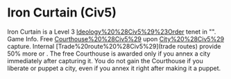 # Iron Curtain (Civ5)

Iron Curtain is a Level 3 [Ideology%20%28Civ5%29%23Order](Order) tenet in "".
Game Info.
Free [Courthouse%20%28Civ5%29](Courthouse) upon [City%20%28Civ5%29](city) capture. Internal [Trade%20route%20%28Civ5%29](trade routes) provide 50% more or .
The free Courthouse is awarded only if you annex a city immediately after capturing it. You do not gain the Courthouse if you liberate or puppet a city, even if you annex it right after making it a puppet.